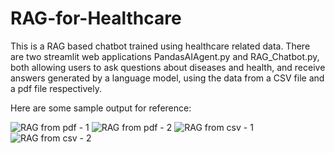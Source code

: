 # RAG-for-Healthcare

This is a RAG based chatbot trained using healthcare related data. There are two streamlit web applications PandasAIAgent.py and RAG_Chatbot.py, both allowing users to ask questions about diseases and health, and receive answers generated by a language model, using the data from a CSV file and a pdf file respectively.

Here are some sample output for reference: 

![RAG from pdf - 1](https://github.com/user-attachments/assets/ddaae9b4-8c0d-4069-a7b4-7e25547117e6)
![RAG from pdf - 2](https://github.com/user-attachments/assets/63bd7b71-5d04-49df-85fb-70e89259272f)
![RAG from csv - 1](https://github.com/user-attachments/assets/a1346c70-45af-48a7-8713-dc4a16420106)
![RAG from csv - 2](https://github.com/user-attachments/assets/053d8fed-f78f-4ed9-b556-cd8cd8cd89bf)

